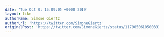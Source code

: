 ```yaml
---
date: 'Tue Oct 01 15:09:05 +0000 2019'
layout: like
authorName: Simone Giertz
authorUrl: 'https://twitter.com/SimoneGiertz'
originalPost: 'https://twitter.com/SimoneGiertz/status/1179050610500333568'
---
```

